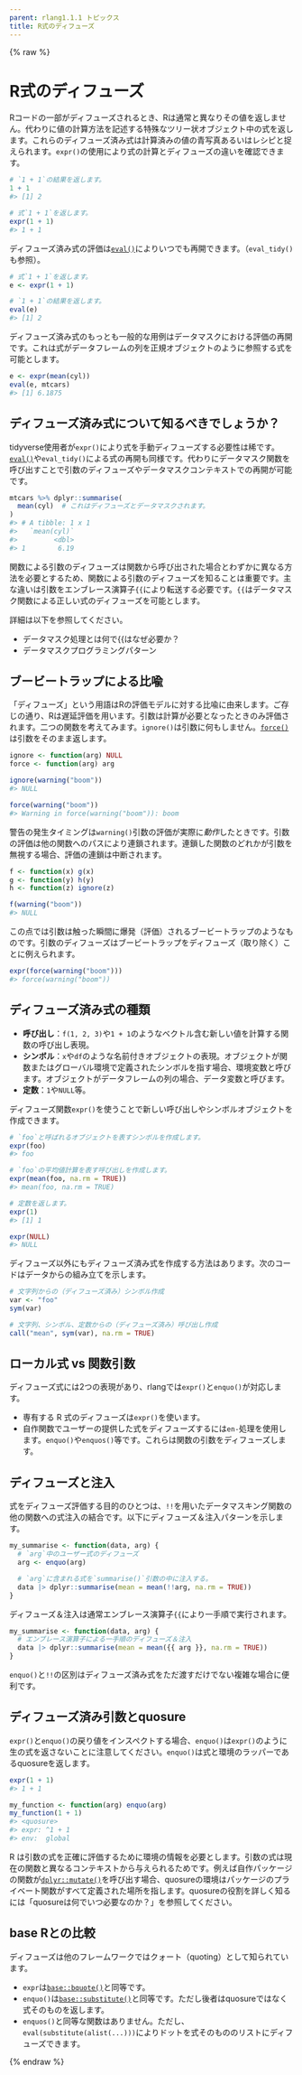 ```yaml
---
parent: rlang1.1.1 トピックス
title: R式のディフューズ
---
```


{% raw %}

# R式のディフューズ

Rコードの一部がディフューズされるとき、Rは通常と異なりその値を返しません。代わりに値の計算方法を記述する特殊なツリー状オブジェクト中の式を返します。これらのディフューズ済み式は計算済みの値の青写真あるいはレシピと捉えられます。`expr()`の使用により式の計算とディフューズの違いを確認できます。

```r
# `1 + 1`の結果を返します。
1 + 1
#> [1] 2

# 式`1 + 1`を返します。
expr(1 + 1)
#> 1 + 1
```

ディフューズ済み式の評価は[`eval()`](https://rdrr.io/r/base/eval.html)によりいつでも再開できます。（`eval_tidy()`も参照）。

```r
# 式`1 + 1`を返します。
e <- expr(1 + 1)

# `1 + 1`の結果を返します。
eval(e)
#> [1] 2
```

ディフューズ済み式のもっとも一般的な用例はデータマスクにおける評価の再開です。これは式がデータフレームの列を正規オブジェクトのように参照する式を可能とします。

```r
e <- expr(mean(cyl))
eval(e, mtcars)
#> [1] 6.1875
```

## ディフューズ済み式について知るべきでしょうか？

tidyverse使用者が`expr()`により式を手動ディフューズする必要性は稀です。[`eval()`](https://rdrr.io/r/base/eval.html)や`eval_tidy()`による式の再開も同様です。代わりにデータマスク関数を呼び出すことで引数のディフューズやデータマスクコンテキストでの再開が可能です。

```r
mtcars %>% dplyr::summarise(
  mean(cyl)  # これはディフューズとデータマスクされます。
)
#> # A tibble: 1 x 1
#>   `mean(cyl)`
#>         <dbl>
#> 1        6.19
```

関数による引数のディフューズは関数から呼び出された場合とわずかに異なる方法を必要とするため、関数による引数のディフューズを知ることは重要です。主な違いは引数をエンブレース演算子`{{`により転送する必要です。`{{`はデータマスク関数による正しい式のディフューズを可能とします。

詳細は以下を参照してください。

- データマスク処理とは何で{{はなぜ必要か？
- データマスクプログラミングパターン

## ブービートラップによる比喩

「ディフューズ」という用語はRの評価モデルに対する比喩に由来します。ご存じの通り、Rは遅延評価を用います。引数は計算が必要となったときのみ評価されます。二つの関数を考えてみます。`ignore()`は引数に何もしません。[`force()`](https://rdrr.io/r/base/force.html)は引数をそのまま返します。

```r
ignore <- function(arg) NULL
force <- function(arg) arg

ignore(warning("boom"))
#> NULL

force(warning("boom"))
#> Warning in force(warning("boom")): boom
```

警告の発生タイミングは`warning()`引数の評価が実際に*動作*したときです。引数の評価は他の関数へのパスにより連鎖されます。連鎖した関数のどれかが引数を無視する場合、評価の連鎖は中断されます。

```r
f <- function(x) g(x)
g <- function(y) h(y)
h <- function(z) ignore(z)

f(warning("boom"))
#> NULL
```

この点では引数は触った瞬間に爆発（評価）されるブービートラップのようなものです。引数のディフューズはブービートラップをディフューズ（取り除く）ことに例えられます。

```r
expr(force(warning("boom")))
#> force(warning("boom"))
```

## ディフューズ済み式の種類

- **呼び出し**：`f(1, 2, 3)`や`1 + 1`のようなベクトル含む新しい値を計算する関数の呼び出し表現。
- **シンボル**：`x`や`df`のような名前付きオブジェクトの表現。オブジェクトが関数またはグローバル環境で定義されたシンボルを指す場合、環境変数と呼びます。オブジェクトがデータフレームの列の場合、データ変数と呼びます。
- **定数**：`1`や`NULL`等。

ディフューズ関数`expr()`を使うことで新しい呼び出しやシンボルオブジェクトを作成できます。

```r
# `foo`と呼ばれるオブジェクトを表すシンボルを作成します。
expr(foo)
#> foo

# `foo`の平均値計算を表す呼び出しを作成します。
expr(mean(foo, na.rm = TRUE))
#> mean(foo, na.rm = TRUE)

# 定数を返します。
expr(1)
#> [1] 1

expr(NULL)
#> NULL
```

ディフューズ以外にもディフューズ済み式を作成する方法はあります。次のコードはデータからの組み立てを示します。

```r
# 文字列からの（ディフューズ済み）シンボル作成
var <- "foo"
sym(var)

# 文字列、シンボル、定数からの（ディフューズ済み）呼び出し作成
call("mean", sym(var), na.rm = TRUE)
```

## ローカル式 vs 関数引数

ディフューズ式には2つの表現があり、rlangでは`expr()`と`enquo()`が対応します。

- 専有する R 式のディフューズは`expr()`を使います。
- 自作関数でユーザーの提供した式をディフューズするには`en-`処理を使用します。`enquo()`や`enquos()`等です。これらは関数の引数をディフューズします。

## ディフューズと注入

式をディフューズ評価する目的のひとつは、`!!`を用いたデータマスキング関数の他の関数への式注入の結合です。以下にディフューズ＆注入パターンを示します。

```r
my_summarise <- function(data, arg) {
  # `arg`中のユーザー式のディフューズ
  arg <- enquo(arg)

  # `arg`に含まれる式を`summarise()`引数の中に注入する。
  data |> dplyr::summarise(mean = mean(!!arg, na.rm = TRUE))
}
```

ディフューズ＆注入は通常エンブレース演算子`{{`により一手順で実行されます。

```r
my_summarise <- function(data, arg) {
  # エンブレース演算子による一手順のディフューズ＆注入
  data |> dplyr::summarise(mean = mean({{ arg }}, na.rm = TRUE))
}
```

`enquo()`と`!!`の区別はディフューズ済み式をただ渡すだけでない複雑な場合に便利です。

## ディフューズ済み引数とquosure

`expr()`と`enquo()`の戻り値をインスペクトする場合、`enquo()`は`expr()`のように生の式を返さないことに注意してください。`enquo()`は式と環境のラッパーであるquosureを返します。

```r
expr(1 + 1)
#> 1 + 1

my_function <- function(arg) enquo(arg)
my_function(1 + 1)
#> <quosure>
#> expr: ^1 + 1
#> env:  global
```

R は引数の式を正確に評価するために環境の情報を必要とします。引数の式は現在の関数と異なるコンテキストから与えられるためです。例えば自作パッケージの関数が[`dplyr::mutate()`](https://dplyr.tidyverse.org/reference/mutate.html)を呼び出す場合、quosureの環境はパッケージのプライベート関数がすべて定義された場所を指します。quosureの役割を詳しく知るには「quosureは何でいつ必要なのか？」を参照してください。

## base Rとの比較

ディフューズは他のフレームワークではクォート（quoting）として知られています。

- `expr`は[`base::bquote()`](https://rdrr.io/r/base/bquote.html)と同等です。
- `enquo()`は[`base::substitute()`](https://rdrr.io/r/base/substitute.html)と同等です。ただし後者はquosureではなく式そのものを返します。
- `enquos()`と同等な関数はありません。ただし、`eval(substitute(alist(...)))`によりドットを式そのもののリストにディフューズできます。

{% endraw %}
